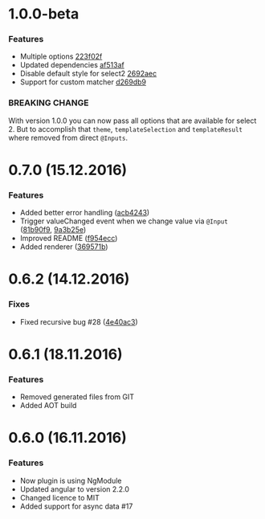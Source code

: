 # 1.0.0-beta

### Features
* Multiple options [223f02f](https://github.com/NejcZdovc/ng2-select2/commit/223f02fc598cd4d550baf03f82874839ee95e2c1)
* Updated dependencies [af513af](https://github.com/NejcZdovc/ng2-select2/commit/af513afc611701cb0826d05336216010232f945c)
* Disable default style for select2 [2692aec](https://github.com/NejcZdovc/ng2-select2/commit/2692aecf6176a8c4a339715ed4fe6b89ba4040c8)
* Support for custom matcher [d269db9](https://github.com/NejcZdovc/ng2-select2/commit/d269db9438b74c9200f5c4eca9c5dd3db71a9663)

### BREAKING CHANGE
With version 1.0.0 you can now pass all options that are available for select 2. But to accomplish that `theme`, `templateSelection` and `templateResult` where removed from direct `@Inputs`.

# 0.7.0 (15.12.2016)

### Features
* Added better error handling ([acb4243](https://github.com/NejcZdovc/ng2-select2/commit/acb4243))
* Trigger valueChanged event when we change value via `@Input` ([81b90f9](https://github.com/NejcZdovc/ng2-select2/commit/81b90f9), [9a3b25e](https://github.com/NejcZdovc/ng2-select2/commit/9a3b25e))
* Improved README ([f954ecc](https://github.com/NejcZdovc/ng2-select2/commit/f954ecc))
* Added renderer ([369571b](https://github.com/NejcZdovc/ng2-select2/commit/369571b))

# 0.6.2 (14.12.2016)
### Fixes
* Fixed recursive bug #28 ([4e40ac3](https://github.com/NejcZdovc/ng2-select2/commit/4e40ac3))

# 0.6.1 (18.11.2016)

### Features
* Removed generated files from GIT
* Added AOT build

# 0.6.0 (16.11.2016)

### Features
* Now plugin is using NgModule
* Updated angular to version 2.2.0
* Changed licence to MIT
* Added support for async data #17